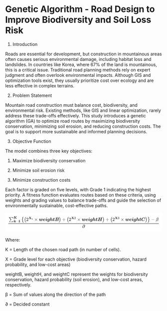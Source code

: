 # Genetic Algorithm - Road Design to Improve Biodiversity and Soil Loss Risk

1. Introduction

  Roads are essential for development, but construction in mountainous areas often causes serious environmental damage, including habitat loss and landslides. In countries like Korea, where 67% of the land is mountainous, this is a critical issue. Traditional road planning methods rely on expert judgment and often overlook environmental impacts. Although GIS and optimization tools exist, they usually prioritize cost over ecology and are less effective in complex terrains.

2. Problem Statement

  Mountain road construction must balance cost, biodiversity, and environmental risk. Existing methods, like GIS and linear optimization, rarely address these trade-offs effectively. This study introduces a genetic algorithm (GA) to optimize road routes by maximizing biodiversity conservation, minimizing soil erosion, and reducing construction costs. The goal is to support more sustainable and informed planning decisions.

3. Objective Function

  The model combines three key objectives:

1. Maximize biodiversity conservation

2. Minimize soil erosion risk

3. Minimize construction costs

Each factor is graded on five levels, with Grade 1 indicating the highest priority. A fitness function evaluates routes based on these criteria, using weights and grading values to balance trade-offs and guide the selection of environmentally sustainable, cost-effective paths.

![Objective Function](objectivefx.png)

Where:

K = Length of the chosen road path (in number of cells).

X = Grade level for each objective (biodiversity conservation, hazard probability, and
low-cost areas)

weightB, weightH, and weightC represent the weights for biodiversity conservation,
hazard probability (soil erosion), and low-cost areas, respectively.

β = Sum of values along the direction of the path

∂ = Decided constant

